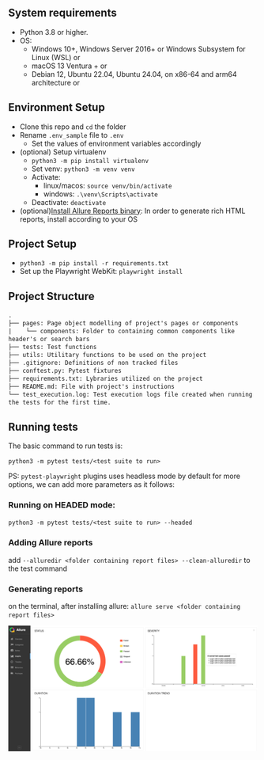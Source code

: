 ## System requirements
- Python 3.8 or higher.
- OS:
    - Windows 10+, Windows Server 2016+ or Windows Subsystem for Linux (WSL) or
    - macOS 13 Ventura + or
    - Debian 12, Ubuntu 22.04, Ubuntu 24.04, on x86-64 and arm64 architecture or

## Environment Setup
- Clone this repo and `cd` the folder
- Rename `.env_sample` file to `.env`
    - Set the values of environment variables accordingly
- (optional) Setup virtualenv
    - `python3 -m pip install virtualenv`
    - Set venv: `python3 -m venv venv`
    - Activate: 
        - linux/macos: `source venv/bin/activate`
        - windows: `.\venv\Scripts\activate`
    - Deactivate: `deactivate`
- (optional)[Install Allure Reports binary](https://allurereport.org/docs/install/#install-or-upgrade-allure-report): In order to generate rich HTML reports, install according to your OS

## Project Setup
- `python3 -m pip install -r requirements.txt`
- Set up the Playwright WebKit: `playwright install`

## Project Structure
```
.
├── pages: Page object modelling of project's pages or components
|    └── components: Folder to containing common components like header's or search bars
├── tests: Test functions
├── utils: Utilitary functions to be used on the project
├── .gitignore: Definitions of non tracked files
├── conftest.py: Pytest fixtures
├── requirements.txt: Lybraries utilized on the project
├── README.md: File with project's instructions
└── test_execution.log: Test execution logs file created when running the tests for the first time.
```

## Running tests
The basic command to run tests is:
```
python3 -m pytest tests/<test suite to run>
```
PS: `pytest-playwright` plugins uses headless mode by default
for more options, we can add more parameters as it follows:

### Running on HEADED mode:
`python3 -m pytest tests/<test suite to run> --headed`

### Adding Allure reports
add `--alluredir <folder containing report files> --clean-alluredir` to the test command

### Generating reports
on the terminal, after installing allure:
`allure serve <folder containing report files>`

![Allure report generated](_img/image.png)

